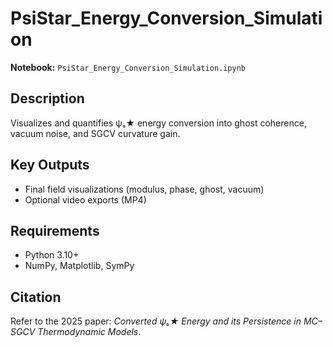 # PsiStar_Energy_Conversion_Simulation

**Notebook:** `PsiStar_Energy_Conversion_Simulation.ipynb`

## Description
Visualizes and quantifies ψₛ★ energy conversion into ghost coherence, vacuum noise, and SGCV curvature gain.

## Key Outputs
- Final field visualizations (modulus, phase, ghost, vacuum)
- Optional video exports (MP4)

## Requirements
- Python 3.10+
- NumPy, Matplotlib, SymPy

## Citation
Refer to the 2025 paper: *Converted ψₛ★ Energy and its Persistence in MC–SGCV Thermodynamic Models*.
